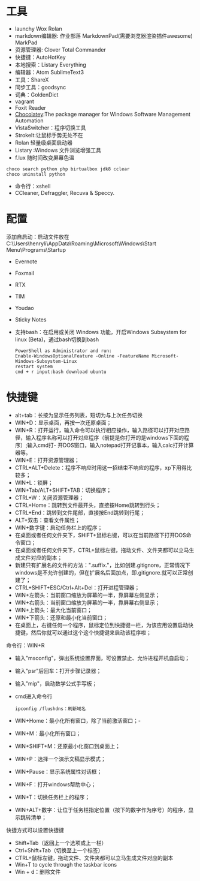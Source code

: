# 工具

- launchy Wox Rolan
- markdown编辑器: 作业部落 MarkdownPad(需要浏览器渲染插件awesome) MarkPad
- 资源管理器: Clover Total Commander
- 快捷键：AutoHotKey
- 本地搜索：Listary Everything
- 编辑器：Atom SublimeText3
- 工具：ShareX
- 同步工具：goodsync
- 词典：GoldenDict
- vagrant
- Foxit Reader
- [Chocolatey](https://chocolatey.org/):The package manager for Windows Software Management Automation
- VistaSwitcher：程序切换工具
- StrokeIt:让鼠标手势无处不在
- Rolan 轻量级桌面启动器
- Listary :Windows 文件浏览增强工具
- f.lux 随时间改变屏幕色温

```
choco search python php birtualbox jdk8 cclear
choco uninstall python
```

- 命令行：xshell
- CCleaner, Defraggler, Recuva & Speccy.

# 配置

添加自启动：启动文件放在C:\Users\henryli\AppData\Roaming\Microsoft\Windows\Start Menu\Programs\Startup

- Evernote
- Foxmail
- RTX
- TIM
- Youdao
- Sticky Notes
- 支持bash：在启用或关闭 Windows 功能，开启Windows Subsystem for linux (Beta)，通过bash切换到bash

  ```
  PowerShell as Administrator and run:
  Enable-WindowsOptionalFeature -Online -FeatureName Microsoft-Windows-Subsystem-Linux
  restart system
  cmd + r input:bash download ubuntu
  ```

# 快捷键

- alt+tab：长按为显示任务列表，短切为与上次任务切换
- WIN+D：显示桌面，再按一次还原桌面；
- WIN+R：打开运行，输入命令可以执行相应操作，输入路径可以打开对应路径，输入程序名称可以打开对应程序（前提是你打开的是windows下面的程序）;输入cmd打- 开DOS窗口，输入notepad打开记事本，输入calc打开计算器等。
- WIN+E：打开资源管理器；
- CTRL+ALT+Delete：程序不响应时用这一招结束不响应的程序，xp下用得比较多；
- WIN+L：锁屏；
- WIN+Tab/ALT+SHIFT+TAB：切换程序；
- CTRL+W：关闭资源管理器；
- CTRL+Home：跳转到文件最开头，直接按Home跳转到行头；
- CTRL+End：跳转到文件尾部，直接按End跳转到行尾；
- ALT+双击：查看文件属性；
- WIN+数字键：启动任务栏上的程序；
- 在桌面或者任何文件夹下，SHIFT+鼠标右键，可以在当前路径下打开DOS命令窗口；
- 在桌面或者任何文件夹下，CTRL+鼠标左键，拖动文件、文件夹都可以立马生成文件对应的副本；
- 新建只有扩展名的文件的方法：".suffix."，比如创建.gitignore，正常情况下windows是不允许创建的，但在扩展名后面加点，即.gitignore.就可以正常创建了；
- CTRL+SHIFT+ESC/Ctrl+Alt+Del：打开进程管理器；
- WIN+左箭头：当前窗口缩放为屏幕的一半，靠屏幕左侧显示；
- WIN+右箭头：当前窗口缩放为屏幕的一半，靠屏幕右侧显示；
- WIN+上箭头：最大化当前窗口；
- WIN+下箭头：还原和最小化当前窗口；
- 在桌面上，右键任何一个程序，鼠标定位到快捷键一栏，为该应用设置启动快捷键，然后你就可以通过这个这个快捷键来启动该程序啦；

命令行：WIN+R

- 输入"msconfig"，弹出系统设置界面，可设置禁止、允许进程开机自启动；
- 输入"psr"后回车：打开步骤记录器；
- 输入"mip"，启动数学公式手写板；
- cmd进入命令行

  ```
  ipconfig /flushdns：刷新域名
  ```

- WIN+Home：最小化所有窗口，除了当前激活窗口；-

- WIN+M：最小化所有窗口；

- WIN+SHIFT+M：还原最小化窗口到桌面上；

- WIN+P：选择一个演示文稿显示模式；

- WIN+Pause：显示系统属性对话框；

- WIN+F：打开windows帮助中心；

- WIN+T：切换任务栏上的程序；

- WIN+ALT+数字：让位于任务栏指定位置（按下的数字作为序号）的程序，显示跳转清单；

快捷方式可以设置快捷键

- Shift+Tab（返回上一个选项或上一栏）
- Ctrl+Shift+Tab（切换至上一个标签）
- CTRL+鼠标左键，拖动文件、文件夹都可以立马生成文件对应的副本
- Win+T to cycle through the taskbar icons
- Win + d：删除文件
